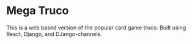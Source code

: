 
# Mega Truco

This is a web based version of the popular card game truco. Built using React, Django, and DJango-channels.

